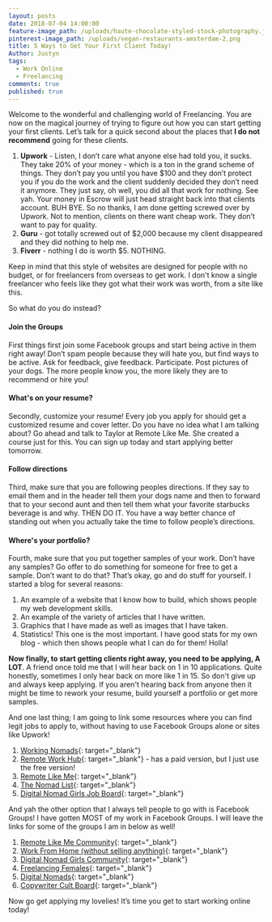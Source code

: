 ```yaml
---
layout: posts
date: 2018-07-04 14:00:00
feature-image_path: /uploads/haute-chocolate-styled-stock-photography.jpg
pinterest-image_path: /uploads/vegan-restaurants-amsterdam-2.png
title: 5 Ways to Get Your First Client Today!
Author: Justyn
tags:
  - Work Online
  - Freelancing
comments: true
published: true
---
```


Welcome to the wonderful and challenging world of Freelancing. You are now on the magical journey of trying to figure out how you can start getting your first clients. Let’s talk for a quick second about the places that **I do not recommend** going for these clients.

1. **Upwork** - Listen, I don’t care what anyone else had told you, it sucks. They take 20% of your money - which is a ton in the grand scheme of things. They don’t pay you until you have $100 and they don’t protect you if you do the work and the client suddenly decided they don’t need it anymore. They just say, oh well, you did all that work for nothing. See yah. Your money in Escrow will just head straight back into that clients account. BUH BYE. So no thanks, I am done getting screwed over by Upwork. Not to mention, clients on there want cheap work. They don’t want to pay for quality.
2. **Guru** - got totally screwed out of $2,000 because my client disappeared and they did nothing to help me.
3. **Fiverr** - nothing I do is worth $5. NOTHING.

Keep in mind that this style of websites are designed for people with no budget, or for freelancers from overseas to get work. I don't know a single freelancer who feels like they got what their work was worth, from a site like this. 

So what do you do instead?

#### Join the Groups

First things first join some Facebook groups and start being active in them right away! Don’t spam people because they will hate you, but find ways to be active. Ask for feedback, give feedback. Participate. Post pictures of your dogs. The more people know you, the more likely they are to recommend or hire you!

#### What's on your resume?

Secondly, customize your resume! Every job you apply for should get a customized resume and cover letter. Do you have no idea what I am talking about? Go ahead and talk to Taylor at Remote Like Me. She created a course just for this. You can sign up today and start applying better tomorrow.

#### Follow directions

Third, make sure that you are following peoples directions. If they say to email them and in the header tell them your dogs name and then to forward that to your second aunt and then tell them what your favorite starbucks beverage is and why. THEN DO IT. You have a way better chance of standing out when you actually take the time to follow people’s directions.

#### Where's your portfolio?

Fourth, make sure that you put together samples of your work. Don’t have any samples? Go offer to do something for someone for free to get a sample. Don’t want to do that? That’s okay, go and do stuff for yourself. I started a blog for several reasons:

1. An example of a website that I know how to build, which shows people my web development skills.
2. An example of the variety of articles that I have written.
3. Graphics that I have made as well as images that I have taken.
4. Statistics! This one is the most important. I have good stats for my own blog - which then shows people what I can do for them! Holla!

**Now finally, to start getting clients right away, you need to be applying, A LOT**. A friend once told me that I will hear back on 1 in 10 applications. Quite honestly, sometimes I only hear back on more like 1 in 15. So don't give up and always keep applying. If you aren't hearing back from anyone then it might be time to rework your resume, build yourself a portfolio or get more samples.

And one last thing; I am going to link some resources where you can find legit jobs to apply to, without having to use Facebook Groups alone or sites like Upwork!

1. [Working Nomads](workingnomads.co/jobs){: target="_blank"}
2. [Remote Work Hub](remoteworkhub.com){: target="_blank"} - has a paid version, but I just use the free version!
3. [Remote Like Me](remotelikeme.com){: target="_blank"}
4. [The Nomad List](thenomadlist.com){: target="_blank"}
5. [Digital Nomad Girls Job Board](https://digitalnomadgirls.com/jobs/){: target="_blank"}

And yah the other option that I always tell people to go with is Facebook Groups! I have gotten MOST of my work in Facebook Groups. I will leave the links for some of the groups I am in below as well!

1. [Remote Like Me Community](https://www.facebook.com/groups/365479800498644/){: target="_blank"}
2. [Work From Home (without selling anything)](https://www.facebook.com/groups/virtualassistantinternship/){: target="_blank"}
3. [Digital Nomad Girls Community](https://www.facebook.com/profile.php?id=137079449965184&amp;ref=br_rs){: target="_blank"}
4. [Freelancing Females](https://www.facebook.com/profile.php?id=521845388203729&amp;ref=br_rs){: target="_blank"}
5. [Digital Nomads](https://www.facebook.com/groups/DigitalNomadJobs/?ref=br_rs){: target="_blank"}
6. [Copywriter Cult Board](https://www.facebook.com/groups/copyjobs/?ref=br_rs){: target="_blank"}

Now go get applying my lovelies! It’s time you get to start working online today!